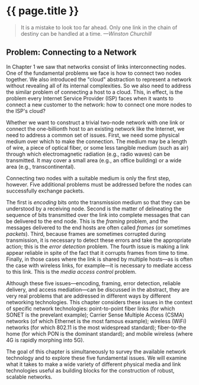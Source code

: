 # {{ page.title }}

> It is a mistake to look too far ahead. Only one link in the chain of
> destiny can be handled at a time. *—Winston Churchill*

## Problem: Connecting to a Network

In Chapter 1 we saw that networks consist of links interconnecting
nodes. One of the fundamental problems we face is how to connect two
nodes together. We also introduced the "cloud" abstraction to represent
a network without revealing all of its internal complexities. So we also
need to address the similar problem of connecting a host to a cloud.
This, in effect, is the problem every Internet Service Provider (ISP) faces
when it wants to connect a new customer to the network: how to connect
one more nodes to the ISP's cloud?

Whether we want to construct a trivial two-node network with one link or
connect the one-billionth host to an existing network like the Internet,
we need to address a common set of issues. First, we need some physical
medium over which to make the connection. The medium may be a length of
wire, a piece of optical fiber, or some less tangible medium (such as
air) through which electromagnetic radiation (e.g., radio waves) can be
transmitted. It may cover a small area (e.g., an office building) or a
wide area (e.g., transcontinental).

Connecting two nodes with a suitable medium is only the first step,
however. Five additional problems must be addressed before the nodes can
successfully exchange packets.

The first is *encoding* bits onto the transmission medium so that they
can be understood by a receiving node. Second is the matter of
delineating the sequence of bits transmitted over the link into complete
messages that can be delivered to the end node. This is the *framing*
problem, and the messages delivered to the end hosts are often called
*frames* (or sometimes *packets*). Third, because frames are sometimes
corrupted during transmission, it is necessary to detect these errors
and take the appropriate action; this is the *error detection* problem.
The fourth issue is making a link appear reliable in spite of the fact
that it corrupts frames from time to time. Finally, in those cases where
the link is shared by multiple hosts—as is often the case with
wireless links, for example—it is necessary to mediate access to this
link. This is the *media access control* problem.

Although these five issues—encoding, framing, error detection,
reliable delivery, and access mediation—can be discussed in the
abstract, they are very real problems that are addressed in different
ways by different networking technologies. This chapter considers these
issues in the context of specific network technologies: point-to-point
fiber links (for which SONET is the prevelant example); Carrier Sense
Multiple Access (CSMA) networks (of which Ethernet is the most famous
example); wireless (WiFi) networks (for which 802.11 is the most
widespread standard); fiber-to-the home (for which PON is the dominant
standard); and mobile wireless (where 4G is rapidly morphing into 5G).

The goal of this chapter is simultaneously to survey the available
network technology and to explore these five fundamental issues. We
will examine what it takes to make a wide variety of different
physical media and link technologies useful as building blocks for the
construction of robust, scalable networks.
